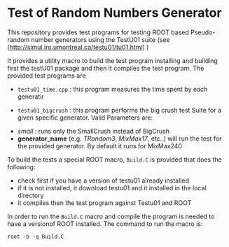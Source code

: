 # Test of Random Numbers Generator

This repository provides test programs for testing ROOT based Pseudo-random number generators using the TestU01 suite 
(see [http://simul.iro.umontreal.ca/testu01/tu01.html] )

It provides a utility macro to build the test program installing and building first the testU01 package and then 
it compiles the test program. 
The provided test programs are 

-  `testu01_time.cpp` : this program measures the time spent by each generatir

-  `testu01_bigcrush` : this program performs the big crush test Suite for a given specific generator. 
    Valid Parameters are: 
  * *small* : runs only the SmallCrush instead of BigCrush
  * **generator_name** (e.g. *TRandom3*, *MixMax17*, etc..) will run the test for the provided generator. By default it runs for MixMax240 


To build the tests a special ROOT macro, `Build.C` is provided that does the following: 
 - check first if you have a version of testu01 already installed
 - if it is not installed, it download testu01 and it installed in the local directory
 - it compiles then the test program against Testu01 and ROOT 
 
 In order to run the `Build.C` macro and compile the program is needed to have a versionof ROOT installed. 
 The command to run the macro is: 
 
 ``root -b -q Build.C``
 
